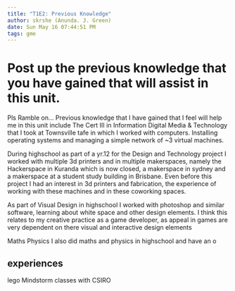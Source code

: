 ```yaml
---
title: "T1E2: Previous Knowledge"
author: skrshe (Anunda. J. Green)
date: Sun May 16 07:44:51 PM
tags: gme
---
```


# Post up the previous knowledge that you have gained that will assist in this unit.

Pls Ramble on...
Previous knowledge that I have gained that I feel will help me in this unit include
The Cert III in Information Digital Media & Technology that I took at Townsville tafe in which I worked with computers. Installing operating systems and managing a simple network of ~3 virtual machines.

During highschool as part of a yr.12 for the Design and Technology project I worked with multiple 3d printers and  in multiple makerspaces, namely the Hackerspace in Kuranda which is now closed, a makerspace in sydney and a makerspace at a student study building in Brisbane. Even before this project I had an interest in 3d printers and fabrication, the experience of working with these machines and in these coworking spaces.

As part of Visual Design in highschool I worked with photoshop and similar software, learning about white space and other design elements. I think this relates to my creative practice as a game developer, as appeal in games are very dependent on there visual and interactive design elements

Maths
Physics
I also did maths and physics in highschool and have an o


## experiences
lego Mindstorm classes with CSIRO

